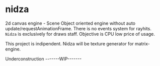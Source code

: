 # nidza

2d canvas engine - Scene Object oriented engine without auto update/requestAnimationFrame.
There is no events system for rayhits. `Nidza` is exclusively for draws staff.
Objective is CPU low price of usage.

This project is indipendent.
Nidza will be texture generator for matrix-engine.

Underconstruction
-------WIP-------
